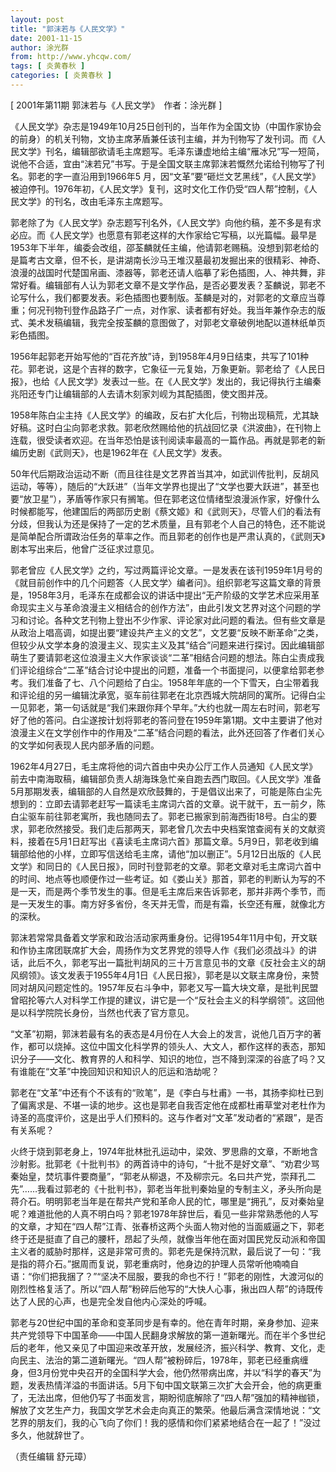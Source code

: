 ```yaml
---
layout: post
title: "郭沫若与《人民文学》"
date: 2001-11-15
author: 涂光群
from: http://www.yhcqw.com/
tags: [ 炎黄春秋 ]
categories: [ 炎黄春秋 ]
---
```



[ 2001年第11期 郭沫若与《人民文学》　作者：涂光群 ]


《人民文学》杂志是1949年10月25日创刊的，当年作为全国文协（中国作家协会的前身）的机关刊物，文协主席茅盾兼任该刊主编，并为刊物写了发刊词。而《人民文学》刊名，编辑部欲请毛主席题写。毛泽东谦虚地给主编“雁冰兄”写一短简，说他不合适，宜由“沫若兄”书写。于是全国文联主席郭沫若慨然允诺给刊物写了刊名。郭老的字一直沿用到1966年5 
月，因“文革”要“砸烂文艺黑线”，《人民文学》被迫停刊。1976年初，《人民文学》复刊，这时文化工作仍受“四人帮”控制，《人民文学》的刊名，改由毛泽东主席题写。


郭老除了为《人民文学》杂志题写刊名外，《人民文学》向他约稿，差不多是有求必应。而《人民文学》也愿意有郭老这样的大作家给它写稿，以光篇幅。最早是1953年下半年，编委会改组，邵荃麟就任主编，他请郭老赐稿。没想到郭老给的是篇考古文章，但不长，是讲湖南长沙马王堆汉墓最初发掘出来的很精彩、神奇、浪漫的战国时代楚国帛画、漆器等，郭老还请人临摹了彩色插图，人、神共舞，非常好看。编辑部有人认为郭老文章不是文学作品，是否必要发表？荃麟说，郭老不论写什么，我们都要发表。彩色插图也要制版。荃麟是对的，对郭老的文章应当尊重；何况刊物刊登作品路子广一点，对作家、读者都有好处。我当年兼作杂志的版式、美术发稿编辑，我完全按荃麟的意图做了，对郭老文章破例地配以道林纸单页彩色插图。


1956年起郭老开始写他的“百花齐放”诗，到1958年4月9日结束，共写了101种花。郭老说，这是个吉祥的数字，它象征一元复始，万象更新。郭老给了《人民日报》，也给《人民文学》发表过一些。在《人民文学》发出的，我记得执行主编秦兆阳还专门让编辑部的人去请木刻家刘岘为其配插图，使文图并茂。


1958年陈白尘主持《人民文学》的编政，反右扩大化后，刊物出现稿荒，尤其缺好稿。这时白尘向郭老求救。郭老欣然赐给他的抗战回忆录《洪波曲》，在刊物上连载，很受读者欢迎。在当年恐怕是该刊阅读率最高的一篇作品。再就是郭老的新编历史剧《武则天》，也是1962年在《人民文学》发表。


50年代后期政治运动不断（而且往往是文艺界首当其冲，如武训传批判，反胡风运动，等等），随后的“大跃进”（当年文学界也提出了“文学也要大跃进”，甚至也要“放卫星”），茅盾等作家只有搁笔。但在郭老这位情绪型浪漫派作家，好像什么时候都能写，他建国后的两部历史剧《蔡文姬》和《武则天》，尽管人们的看法有分歧，但我认为还是保持了一定的艺术质量，且有郭老个人自己的特色，还不能说是简单配合所谓政治任务的草率之作。而且郭老的创作也是严肃认真的，《武则天》剧本写出来后，他曾广泛征求过意见。


郭老曾应《人民文学》之约，写过两篇评论文章。一是发表在该刊1959年1月号的《就目前创作中的几个问题答〈人民文学〉编者问》。组织郭老写这篇文章的背景是，1958年3月，毛泽东在成都会议的讲话中提出“无产阶级的文学艺术应采用革命现实主义与革命浪漫主义相结合的创作方法”，由此引发文艺界对这个问题的学习和讨论。各种文艺刊物上登出不少作家、评论家对此问题的看法。但有些文章是从政治上唱高调，如提出要“建设共产主义的文艺”，文艺要“反映不断革命”之类，但较少从文学本身的浪漫主义、现实主义及其“结合”问题来进行探讨。因此编辑部萌生了要请郭老这位浪漫主义大作家谈谈“二革”相结合问题的想法。陈白尘责成我们评论组综合“二革”结合讨论中提出的问题，准备一个书面提问，以便拿给郭老参考。我们准备了七、八个问题给了白尘。1958年年底的一个下雪天，白尘带着我和评论组的另一编辑沈承宽，驱车前往郭老在北京西城大院胡同的寓所。记得白尘一见郭老，第一句话就是“我们来跟你拜个早年。”大约也就一周左右时间，郭老写好了他的答问。白尘遂按计划将郭老的答问登在1959年第1期。文中主要讲了他对浪漫主义在文学创作中的作用及“二革”结合问题的看法，此外还回答了作者们关心的文学如何表现人民内部矛盾的问题。


1962年4月27日，毛主席将他的词六首由中央办公厅工作人员通知《人民文学》前去中南海取稿，编辑部负责人胡海珠急忙亲自跑去西门取回。《人民文学》准备5月那期发表，编辑部的人自然是欢欣鼓舞的，于是倡议出来了，可能是陈白尘先想到的：立即去请郭老赶写一篇读毛主席词六首的文章。说干就干，五一前夕，陈白尘驱车前往郭老寓所，我也随同去了。郭老已搬家到前海西街18号。白尘的要求，郭老欣然接受。我们走后那两天，郭老曾几次去中央档案馆查阅有关的文献资料，接着在5月1日赶写出《喜读毛主席词六首》那篇文章。5月9日，郭老收到编辑部给他的小样，立即写信送给毛主席，请他“加以删正”。5月12日出版的《人民文学》和同日的《人民日报》，同时刊登郭老的文章。郭老文章对毛主席词六首中的时间、地点等也顺便作过一些考证。如《娄山关》那首，郭老的判断认为写的不是一天，而是两个季节发生的事。但是毛主席后来告诉郭老，那并非两个季节，而是一天发生的事。南方好多省份，冬天并无雪，而是有霜，长空还有雁，就像北方的深秋。


郭沫若常常具备着文学家和政治活动家两重身份。记得1954年11月中旬，开文联和作协主席团联席扩大会，周扬作为文艺界党的领导人作《我们必须战斗》的讲话，此后不久，郭老写出一篇批判胡风的三十万言意见书的文章《反社会主义的胡风纲领》。该文发表于1955年4月1日《人民日报》，郭老是以文联主席身份，来赞同对胡风问题定性的。1957年反右斗争中，郭老又写一篇大块文章，是批判民盟曾昭抡等六人对科学工作提的建议，讲它是一个“反社会主义的科学纲领”。这回他是以科学院院长身份，当然也代表了官方意见。


“文革”初期，郭沫若最有名的表态是4月份在人大会上的发言，说他几百万字的著作，都可以烧掉。这位中国文化科学界的领头人、大文人，都作这样的表态，那知识分子——文化、教育界的人和科学、知识的地位，岂不降到深深的谷底了吗？又有谁能在“文革”中挽回知识和知识人的厄运和浩劫呢？


郭老在“文革”中还有个不该有的“败笔”，是《李白与杜甫》一书，其扬李抑杜已到了偏离求是、不堪一读的地步。这也是郭老自我否定他在成都杜甫草堂对老杜作为诗圣的高度评价，这是出乎人们预料的。这与作者对“文革”发动者的“紧跟”，是否有关系呢？


火终于烧到郭老身上，1974年批林批孔运动中，梁效、罗思鼎的文章，不断地含沙射影。批郭老《十批判书》的两首诗中的诗句，“十批不是好文章”、“劝君少骂秦始皇，焚坑事件要商量”，“郭老从柳退，不及柳宗元。名曰共产党，崇拜孔二先”……我看过郭老的《十批判书》，郭老当年批判秦始皇的专制主义，矛头所向是蒋介石。明明郭老当年是在帮共产党和革命人民的忙，哪里是“拥孔”，反对秦始皇呢？难道批他的人真不明白吗？郭老1978年辞世后，看见一些非常熟悉他的人写的文章，才知在“四人帮”江青、张春桥这两个头面人物对他的当面威逼之下，郭老终于还是挺直了自己的腰杆，昂起了头颅，就像当年他在面对国民党反动派和帝国主义者的威胁时那样，这是非常可贵的。郭老先是保持沉默，最后说了一句：“我是指的蒋介石。”据周而复说，郭老重病时，他身边的护理人员常听他喃喃自语：“你们把我捆了？”“坚决不屈服，要我的命也不行！”郭老的刚性，大渡河似的刚烈性格复活了。所以“四人帮”粉碎后他写的“大快人心事，揪出四人帮”的诗既传达了人民的心声，也是完全发自他内心深处的呼喊。


郭老与20世纪中国的革命和变革同步是有幸的。他在青年时期，亲身参加、迎来共产党领导下中国革命——中国人民翻身求解放的第一道新曙光。而在半个多世纪后的老年，他又亲见了中国迎来改革开放，发展经济，振兴科学、教育、文化，走向民主、法治的第二道新曙光。“四人帮”被粉碎后，1978年，郭老已经重病缠身，但3月份党中央召开的全国科学大会，他仍然带病出席，并以“科学的春天”为题，发表热情洋溢的书面讲话。5月下旬中国文联第三次扩大会开会，他的病更重了，无法出席，但他仍写了书面发言，期盼彻底解除了“四人帮”强加的精神枷锁，解放了文艺生产力，我国文学艺术会走向真正的繁荣。他最后满含深情地说：“文艺界的朋友们，我的心飞向了你们！我的感情和你们紧紧地结合在一起了！”没过多久，他就辞世了。

（责任编辑 舒元璋）


